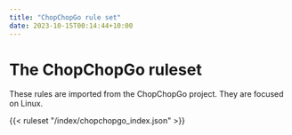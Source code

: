 ```yaml
---
title: "ChopChopGo rule set"
date: 2023-10-15T00:14:44+10:00
---
```


# The ChopChopGo ruleset

These rules are imported from the ChopChopGo project. They are focused
on Linux.

{{< ruleset "/index/chopchopgo_index.json" >}}
